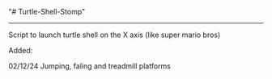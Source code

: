 "# Turtle-Shell-Stomp" 
__________________________

Script to launch turtle shell on the X axis (like super mario bros)

Added:

02/12/24 Jumping, faling and treadmill platforms